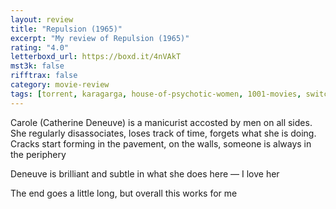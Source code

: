 ```yaml
---
layout: review
title: "Repulsion (1965)"
excerpt: "My review of Repulsion (1965)"
rating: "4.0"
letterboxd_url: https://boxd.it/4nVAkT
mst3k: false
rifftrax: false
category: movie-review
tags: [torrent, karagarga, house-of-psychotic-women, 1001-movies, switchblade-sisters, britsploitation]
---
```


Carole (Catherine Deneuve) is a manicurist accosted by men on all sides. She regularly disassociates, loses track of time, forgets what she is doing. Cracks start forming in the pavement, on the walls, someone is always in the periphery

Deneuve is brilliant and subtle in what she does here — I love her

The end goes a little long, but overall this works for me
